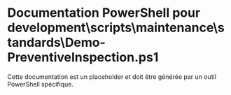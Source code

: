 # Documentation PowerShell pour development\scripts\maintenance\standards\Demo-PreventiveInspection.ps1

Cette documentation est un placeholder et doit être générée par un outil PowerShell spécifique.
